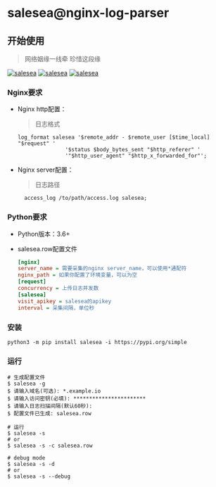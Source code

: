 # salesea@nginx-log-parser

## 开始使用

> 网络姻缘一线牵 珍惜这段缘

[![salesea](https://img.shields.io/pypi/v/salesea)](https://pypi.org/project/salesea/)
[![salesea](https://img.shields.io/pypi/dd/salesea)](https://pypi.org/project/salesea/#files)
[![salesea](https://img.shields.io/pypi/wheel/salesea)](https://pypi.org/project/salesea/)

### Nginx要求

- Nginx http配置：
  > 日志格式

  ```nginx
  log_format salesea '$remote_addr - $remote_user [$time_local] "$request" '
                 '$status $body_bytes_sent "$http_referer" '
                 '"$http_user_agent" "$http_x_forwarded_for"';
  ```

- Nginx server配置：
  > 日志路径
  ```shell
    access_log /to/path/access.log salesea;
  ```

### Python要求

- Python版本：3.6+

- salesea.row配置文件

  ```ini
  [nginx]
  server_name = 需要采集的nginx server_name，可以使用*通配符
  nginx_path = 如果你配置了环境变量，可以为空
  [request]
  concurrency = 上传日志并发数
  [salesea]
  visit_apikey = salesea的apikey
  interval = 采集间隔，单位秒
  ```

### 安装
    
```shell
python3 -m pip install salesea -i https://pypi.org/simple
```

### 运行

```shell
# 生成配置文件
$ salesea -g 
$ 请输入域名(可选): *.example.io
$ 请输入访问密钥(必填): ***********************
$ 请输入日志扫描间隔(默认60秒): 
$ 配置文件已生成: salesea.row

# 运行
$ salesea -s
# or
$ salesea -s -c salesea.row 

# debug mode
$ salesea -s -d
# or
$ salesea -s --debug
```

